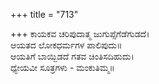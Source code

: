 +++
title = "713"

+++
ಕಾಯಕವ ಚರಿಪುದಾತ್ಮ ಜುಗುಪ್ಸೆಗೆಡೆಗುಡದೆ।  
ಆಯತದ ಲೋಕಧರ್ಮಗಳ ಪಾಲಿಪುದು॥  
ಆಯತಿಗೆ ಬಾಯ್ಬಿಡದೆ ಗತವ ಚಿಂತಿಸದಿಹುದು।  
ಧ್ಯೇಯವೀ ಸೂತ್ರಗಳು - ಮಂಕುತಿಮ್ಮ॥  
